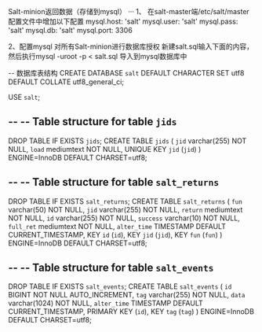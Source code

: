 Salt-minion返回数据（存储到mysql）
···
1、 在salt-master端/etc/salt/master配置文件中增加以下配置
mysql.host: 'salt'
mysql.user: 'salt'
mysql.pass: 'salt'
mysql.db: 'salt'
mysql.port: 3306

2、配置mysql
对所有Salt-minion进行数据库授权
新建salt.sql输入下面的内容，然后执行mysql -uroot -p < salt.sql 导入到mysql数据库中

-- 数据库表结构
CREATE DATABASE  `salt`
  DEFAULT CHARACTER SET utf8
  DEFAULT COLLATE utf8_general_ci;

USE `salt`;

--
-- Table structure for table `jids`
--

DROP TABLE IF EXISTS `jids`;
CREATE TABLE `jids` (
  `jid` varchar(255) NOT NULL,
  `load` mediumtext NOT NULL,
  UNIQUE KEY `jid` (`jid`)
) ENGINE=InnoDB DEFAULT CHARSET=utf8;

--
-- Table structure for table `salt_returns`
--

DROP TABLE IF EXISTS `salt_returns`;
CREATE TABLE `salt_returns` (
  `fun` varchar(50) NOT NULL,
  `jid` varchar(255) NOT NULL,
  `return` mediumtext NOT NULL,
  `id` varchar(255) NOT NULL,
  `success` varchar(10) NOT NULL,
  `full_ret` mediumtext NOT NULL,
  `alter_time` TIMESTAMP DEFAULT CURRENT_TIMESTAMP,
  KEY `id` (`id`),
  KEY `jid` (`jid`),
  KEY `fun` (`fun`)
) ENGINE=InnoDB DEFAULT CHARSET=utf8;

--
-- Table structure for table `salt_events`
--

DROP TABLE IF EXISTS `salt_events`;
CREATE TABLE `salt_events` (
`id` BIGINT NOT NULL AUTO_INCREMENT,
`tag` varchar(255) NOT NULL,
`data` varchar(1024) NOT NULL,
`alter_time` TIMESTAMP DEFAULT CURRENT_TIMESTAMP,
PRIMARY KEY (`id`),
KEY `tag` (`tag`)
) ENGINE=InnoDB DEFAULT CHARSET=utf8;

